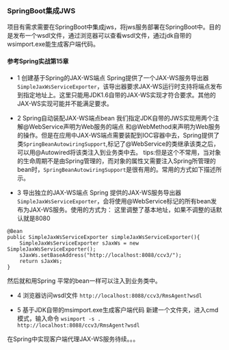 ### SpringBoot集成JWS
项目有需求需要在SpringBoot中集成jws，将jws服务部署在SpringBoot中。目的是发布一个wsdl文件，通过浏览器可以查看wsdl文件，通过jdk自带的wsimport.exe能生成客户端代码。

#### 参考Spring实战第15章

* 1 创建基于Spring的JAX-WS端点
Spring提供了一个JAX-WS服务导出器<code>SimpleJaxWsServiceExporter</code>，该导出器要求JAX-WS运行时支持将端点发布到指定地址上。这里只能用JDK1.6自带的JAX-WS实现才符合要求。其他的JAX-WS实现可能并不能满足要求。

* 2 Spring自动装配JAX-WS端点bean
我们指定JDK自带的JWS实现用两个注解@WebService声明为Web服务的端点 和@WebMethod来声明为Web服务的操作。但是在应用中JAX-WS端点需要装配到IOC容器中去，Spring提供了类<code>SpringBeanAutowiringSupport</code>,标记了@WebService的类继承该类之后，可以用@Autowired将该类注入到业务类中去。
tips:但是这个不常用，当对象的生命周期不是由Spring管理的，而对象的属性又需要注入Spring所管理的bean时，<code>SpringBeanAutowiringSupport</code>是很有用的。常用的方式如下描述所示。

* 3 导出独立的JAX-WS端点
Spring 提供的JAX-WS服务导出器<code>SimpleJaxWsServiceExporter</code>，会将使用@WebService标记的所有bean发布为JAX-WS服务。使用的方式为：
这里调整了基本地址，如果不调整的话默认就是8080
```
@Bean
public SimpleJaxWsServiceExporter simpleJaxWsServiceExporter(){
    SimpleJaxWsServiceExporter sJaxWs = new SimpleJaxWsServiceExporter();
    sJaxWs.setBaseAddress("http://localhost:8088/ccv3/");
    return sJaxWs;
}
```

然后就和用Spring 平常的bean一样可以注入到业务类中。

* 4 浏览器访问wsdl文件
<code>http://localhost:8088/ccv3/RmsAgent?wsdl</code>

* 5 基于JDK自带的msimport.exe生成客户端代码
新建一个文件夹，进入cmd模式，输入命令
<code>wsimport -s . http://localhost:8088/ccv3/RmsAgent?wsdl</code>

在Spring中实现客户端代理JAX-WS服务待续。。。